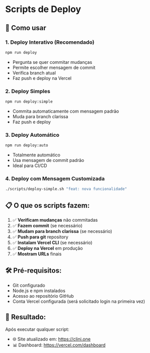 # Scripts de Deploy

## 🚀 Como usar

### 1. Deploy Interativo (Recomendado)
```bash
npm run deploy
```
- Pergunta se quer commitar mudanças
- Permite escolher mensagem de commit
- Verifica branch atual
- Faz push e deploy na Vercel

### 2. Deploy Simples
```bash
npm run deploy:simple
```
- Commita automaticamente com mensagem padrão
- Muda para branch clarissa
- Faz push e deploy

### 3. Deploy Automático
```bash
npm run deploy:auto
```
- Totalmente automático
- Usa mensagem de commit padrão
- Ideal para CI/CD

### 4. Deploy com Mensagem Customizada
```bash
./scripts/deploy-simple.sh "feat: nova funcionalidade"
```

## 📋 O que os scripts fazem:

1. ✅ **Verificam mudanças** não commitadas
2. ✅ **Fazem commit** (se necessário)
3. ✅ **Mudam para branch clarissa** (se necessário)
4. ✅ **Push para git** repository
5. ✅ **Instalam Vercel CLI** (se necessário)
6. ✅ **Deploy na Vercel** em produção
7. ✅ **Mostram URLs** finais

## 🛠️ Pré-requisitos:

- Git configurado
- Node.js e npm instalados
- Acesso ao repositório GitHub
- Conta Vercel configurada (será solicitado login na primeira vez)

## 🎯 Resultado:

Após executar qualquer script:
- 🌐 Site atualizado em: https://clini.one
- 📊 Dashboard: https://vercel.com/dashboard 